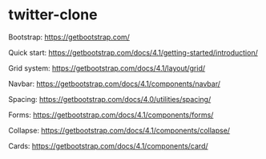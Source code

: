 # twitter-clone

Bootstrap:
https://getbootstrap.com/

Quick start:
https://getbootstrap.com/docs/4.1/getting-started/introduction/

Grid system:
https://getbootstrap.com/docs/4.1/layout/grid/

Navbar:
https://getbootstrap.com/docs/4.1/components/navbar/

Spacing:
https://getbootstrap.com/docs/4.0/utilities/spacing/

Forms:
https://getbootstrap.com/docs/4.1/components/forms/

Collapse:
https://getbootstrap.com/docs/4.1/components/collapse/

Cards:
https://getbootstrap.com/docs/4.1/components/card/
